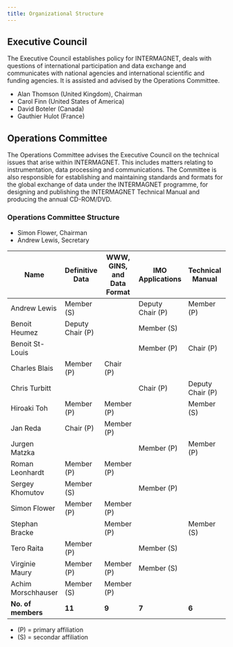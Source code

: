 ```yaml
---
title: Organizational Structure
---
```


## Executive Council

The Executive Council establishes policy for INTERMAGNET, deals with questions of international participation and data exchange and communicates with national agencies and international scientific and funding agencies. It is assisted and advised by the Operations Committee.

- Alan Thomson (United Kingdom), Chairman
- Carol Finn (United States of America)
- David Boteler (Canada)
- Gauthier Hulot (France)

## Operations Committee

The Operations Committee advises the Executive Council on the technical issues that arise within INTERMAGNET. This includes matters relating to instrumentation, data processing and communications. The Committee is also responsible for establishing and maintaining standards and formats for the global exchange of data under the INTERMAGNET programme, for designing and publishing the INTERMAGNET Technical Manual and producing the annual CD-ROM/DVD.

### Operations Committee Structure

- Simon Flower, Chairman
- Andrew Lewis, Secretary

| Name               | Definitive Data | WWW, GINS, and Data Format | IMO Applications | Technical Manual | Instrumentation and Data Acquisition |
|--------------------|-----------------|----------------------------|------------------|------------------|--------------------------------------|
| Andrew Lewis       | Member (S)      |                            | Deputy Chair (P) | Member (P)       |                                      |
| Benoit Heumez      | Deputy Chair (P)|                            | Member (S)       |                  |                                   |
| Benoit St-Louis    |                 |                            | Member (P)       | Chair (P)        | Member (S)                           |
| Charles Blais      | Member (P)      | Chair (P)                  |                  |                  |                                      |
| Chris Turbitt      |                 |                            | Chair (P)        | Deputy Chair (P) | Member (S)                           |
| Hiroaki Toh        | Member (P)      | Member (P)                 |                  | Member (S)       |                                      |
| Jan Reda           | Chair (P)       | Member (P)                 |                  |                  |                                      |
| Jurgen Matzka      |                 |                            | Member (P)       | Member (P)       | Member (S)                           |
| Roman Leonhardt    | Member (P)      | Member (P)                 |                  |                  |                                      |
| Sergey Khomutov    | Member (S)      |                            | Member (P)       |                  | Member (S)                           |
| Simon Flower       | Member (P)      | Member (P)                 |                  |                  |                                      |
| Stephan Bracke     |                 | Member (P)                 |                  | Member (S)       |                                      |
| Tero Raita         | Member (P)      |                            | Member (S)       |                  |                                      |
| Virginie Maury     | Member (P)      | Member (P)                 | Member (S)       |                  |                                      |
| Achim Morschhauser | Member (S)      | Member (P)                 |                  |                  | Member (S)                           |
| **No. of members** | **11**          | **9**                      | **7**            | **6**            | **6**                                |

- (P) = primary affiliation
- (S) = secondar affiliation
